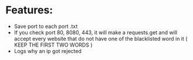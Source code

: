 # Features:
- Save port to each port .txt
- If you check port 80, 8080, 443, it will make a requests.get and will accept every website that do not have one of the blacklisted word in it ( KEEP THE FIRST TWO WORDS )
- Logs why an ip got rejected
